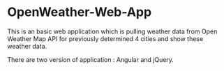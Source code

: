 # OpenWeather-Web-App


This is an basic web application which is pulling weather data from Open Weather Map API for previously determined 4 cities and show these weather data.


There are two version of application : Angular and jQuery. 
